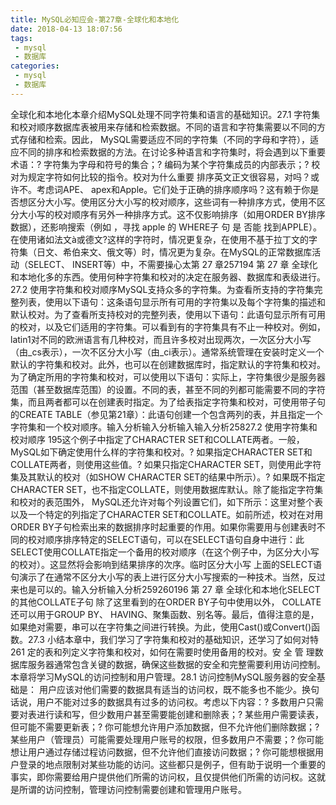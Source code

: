 ```yaml
---
title: MySQL必知应会-第27章-全球化和本地化
date: 2018-04-13 18:07:56
tags:
 - mysql
 - 数据库
categories:
 - mysql
 - 数据库
---
```


全球化和本地化本章介绍MySQL处理不同字符集和语言的基础知识。27.1 字符集和校对顺序数据库表被用来存储和检索数据。不同的语言和字符集需要以不同的方式存储和检索。因此， MySQL需要适应不同的字符集（不同的字母和字符），适应不同的排序和检索数据的方法。在讨论多种语言和字符集时，将会遇到以下重要术语：? 字符集为字母和符号的集合；? 编码为某个字符集成员的内部表示；? 校对为规定字符如何比较的指令。校对为什么重要 排序英文正文很容易，对吗？或许不。考虑词APE、 apex和Apple。它们处于正确的排序顺序吗？这有赖于你是否想区分大小写。使用区分大小写的校对顺序，这些词有一种排序方式，使用不区分大小写的校对顺序有另外一种排序方式。这不仅影响排序（如用ORDER BY排序数据），还影响搜索（例如 ，寻找 apple 的 WHERE子 句 是 否能 找到APPLE）。在使用诸如法文à或德文?这样的字符时，情况更复杂，在使用不基于拉丁文的字符集（日文、希伯来文、俄文等）时，情况更为复杂。在MySQL的正常数据库活动（SELECT、 INSERT等）中，不需要操心太第 27 章257194 第 27 章 全球化和本地化多的东西。使用何种字符集和校对的决定在服务器、数据库和表级进行。27.2 使用字符集和校对顺序MySQL支持众多的字符集。为查看所支持的字符集完整列表，使用以下语句：这条语句显示所有可用的字符集以及每个字符集的描述和默认校对。为了查看所支持校对的完整列表，使用以下语句：此语句显示所有可用的校对，以及它们适用的字符集。可以看到有的字符集具有不止一种校对。例如， latin1对不同的欧洲语言有几种校对，而且许多校对出现两次，一次区分大小写（由_cs表示），一次不区分大小写（由_ci表示）。通常系统管理在安装时定义一个默认的字符集和校对。此外，也可以在创建数据库时，指定默认的字符集和校对。为了确定所用的字符集和校对，可以使用以下语句：实际上，字符集很少是服务器范围（甚至数据库范围）的设置。不同的表，甚至不同的列都可能需要不同的字符集，而且两者都可以在创建表时指定。为了给表指定字符集和校对，可使用带子句的CREATE TABLE（参见第21章）：此语句创建一个包含两列的表，并且指定一个字符集和一个校对顺序。输入分析输入分析输入输入分析25827.2 使用字符集和校对顺序 195这个例子中指定了CHARACTER SET和COLLATE两者。一般， MySQL如下确定使用什么样的字符集和校对。? 如果指定CHARACTER SET和COLLATE两者，则使用这些值。? 如果只指定CHARACTER SET，则使用此字符集及其默认的校对（如SHOW CHARACTER SET的结果中所示）。? 如果既不指定CHARACTER SET，也不指定COLLATE，则使用数据库默认。除了能指定字符集和校对的表范围外， MySQL还允许对每个列设置它们，如下所示：这里对整个表以及一个特定的列指定了CHARACTER SET和COLLATE。如前所述，校对在对用ORDER BY子句检索出来的数据排序时起重要的作用。如果你需要用与创建表时不同的校对顺序排序特定的SELECT语句，可以在SELECT语句自身中进行：此SELECT使用COLLATE指定一个备用的校对顺序（在这个例子中，为区分大小写的校对）。这显然将会影响到结果排序的次序。临时区分大小写 上面的SELECT语句演示了在通常不区分大小写的表上进行区分大小写搜索的一种技术。当然，反过来也是可以的。输入分析输入分析259260196 第 27 章 全球化和本地化SELECT的其他COLLATE子句 除了这里看到的在ORDER BY子句中使用以外， COLLATE还可以用于GROUP BY、 HAVING、聚集函数、别名等。最后，值得注意的是，如果绝对需要，串可以在字符集之间进行转换。为此，使用Cast()或Convert()函数。27.3 小结本章中，我们学习了字符集和校对的基础知识，还学习了如何对特261 定的表和列定义字符集和校对，如何在需要时使用备用的校对。安 全 管 理数据库服务器通常包含关键的数据，确保这些数据的安全和完整需要利用访问控制。本章将学习MySQL的访问控制和用户管理。28.1 访问控制MySQL服务器的安全基础是： 用户应该对他们需要的数据具有适当的访问权，既不能多也不能少。换句话说，用户不能对过多的数据具有过多的访问权。考虑以下内容：? 多数用户只需要对表进行读和写，但少数用户甚至需要能创建和删除表；? 某些用户需要读表，但可能不需要更新表；? 你可能想允许用户添加数据，但不允许他们删除数据；? 某些用户（管理员）可能需要处理用户账号的权限，但多数用户不需要；? 你可能想让用户通过存储过程访问数据，但不允许他们直接访问数据；? 你可能想根据用户登录的地点限制对某些功能的访问。这些都只是例子，但有助于说明一个重要的事实，即你需要给用户提供他们所需的访问权，且仅提供他们所需的访问权。这就是所谓的访问控制，管理访问控制需要创建和管理用户账号。